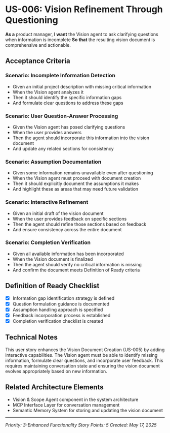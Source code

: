 # US-006: Vision Refinement Through Questioning

**As a** product manager,
**I want** the Vision agent to ask clarifying questions when information is incomplete
**So that** the resulting vision document is comprehensive and actionable.

## Acceptance Criteria

### Scenario: Incomplete Information Detection
- Given an initial project description with missing critical information
- When the Vision agent analyzes it
- Then it should identify the specific information gaps
- And formulate clear questions to address these gaps

### Scenario: User Question-Answer Processing
- Given the Vision agent has posed clarifying questions
- When the user provides answers
- Then the agent should incorporate this information into the vision document
- And update any related sections for consistency

### Scenario: Assumption Documentation
- Given some information remains unavailable even after questioning
- When the Vision agent must proceed with document creation
- Then it should explicitly document the assumptions it makes
- And highlight these as areas that may need future validation

### Scenario: Interactive Refinement
- Given an initial draft of the vision document
- When the user provides feedback on specific sections
- Then the agent should refine those sections based on feedback
- And ensure consistency across the entire document

### Scenario: Completion Verification
- Given all available information has been incorporated
- When the Vision document is finalized
- Then the agent should verify no critical information is missing
- And confirm the document meets Definition of Ready criteria

## Definition of Ready Checklist

- [x] Information gap identification strategy is defined
- [x] Question formulation guidance is documented
- [x] Assumption handling approach is specified
- [x] Feedback incorporation process is established
- [x] Completion verification checklist is created

## Technical Notes

This user story enhances the Vision Document Creation (US-005) by adding interactive capabilities. The Vision agent must be able to identify missing information, formulate clear questions, and incorporate user feedback. This requires maintaining conversation state and ensuring the vision document evolves appropriately based on new information.

## Related Architecture Elements

- Vision & Scope Agent component in the system architecture
- MCP Interface Layer for conversation management
- Semantic Memory System for storing and updating the vision document

---

*Priority: 3-Enhanced Functionality*
*Story Points: 5*
*Created: May 17, 2025*
